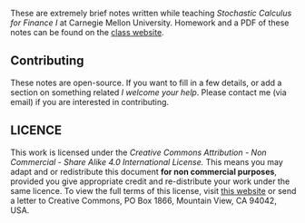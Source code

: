 These are extremely brief notes written while teaching *Stochastic Calculus
for Finance I* at Carnegie Mellon University.
Homework and a PDF of these notes can be found on the [class website](http://www.math.cmu.edu/~gautam/sj/teaching/2016-17/944-scalc-finance1/).

## Contributing
These notes are open-source.
If you want to fill in a few details, or add a section on something related *I welcome your help*.
Please contact me (via email) if you are interested in contributing.

## LICENCE

This work is licensed under the *Creative Commons Attribution - Non Commercial - Share Alike 4.0 International License.*
This means you may adapt and or redistribute this document **for non commercial purposes**, provided you give appropriate credit and re-distribute your work under the same licence.
To view the full terms of this license, visit [this website](http://creativecommons.org/licenses/by-nc-sa/4.0/) or send a letter to Creative Commons, PO Box 1866, Mountain View, CA 94042, USA.
